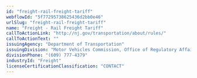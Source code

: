 ```yaml
---
id: "freight-rail-freight-tariff"
webflowId: "5f77295738625436d2bb0e46"
urlSlug: "freight-rail-freight-tariff"
name: "Freight - Rail Freight Tariff"
callToActionLink: "http://nj.gov/transportation/about/rules/"
callToActionText: ""
issuingAgency: "Department of Transportation"
issuingDivision: "Motor Vehicles Commission, Office of Regulatory Affairs"
divisionPhone: "(609) 777-4379"
industryId: "Freight"
licenseCertificationClassification: "CONTACT"
---
```

